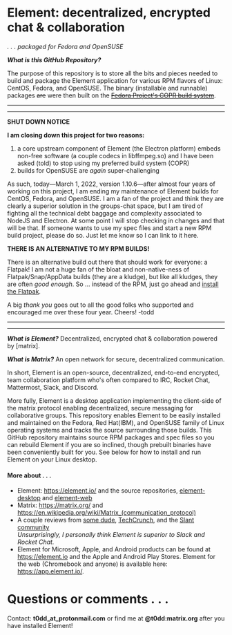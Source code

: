 # Element: decentralized, encrypted chat & collaboration

_.&nbsp;.&nbsp;.&nbsp;packaged for Fedora and OpenSUSE_

_**What is this GitHub Repository?**_

The purpose of this repository is to store all the bits and pieces needed to build and package the Element application for various RPM flavors of Linux: CentOS, Fedora, and OpenSUSE. The binary (installable and runnable) packages <s>are</s> were then built on the <s>[Fedora Project's COPR build system](https://copr.fedorainfracloud.org/coprs/taw/element/)</s>.

---

---

**SHUT DOWN NOTICE**

**I am closing down this project for two reasons:**

1. a core upstream component of Element (the Electron platform) embeds non-free software (a couple codecs in libffmpeg.so) and I have been asked (told) to stop using my preferred build system (COPR)
2. builds for OpenSUSE are *again* super-challenging

As such, today—March 1, 2022, version 1.10.6—after almost four years of working on this project, I am ending my maintenance of Element builds for CentOS, Fedora, and OpenSUSE. I am a fan of the project and think they are clearly a superior solution in the groups-chat space, but I am tired of fighting all the technical debt baggage and complexity associated to NodeJS and Electron. At some point I will stop checking in changes and that will be that. If someone wants to use my spec files and start a new RPM build project, please do so. Just let me know so I can link to it here.

**THERE IS AN ALTERNATIVE TO MY RPM BUILDS!**

There is an alternative build out there that should work for everyone: a Flatpak! I am not a huge fan of the bloat and non-native-ness of Flatpak/Snap/AppData builds (they are a kludge), but like all kludges, they are often *good enough*. So ... instead of the RPM, just go ahead and [install the Flatpak](https://flathub.org/apps/details/im.riot.Riot).

A big *thank you* goes out to all the good folks who supported and encouraged me over these four year. Cheers! -todd

---

---

<!--
> IMPORTANT REPOSITORY NOTICE  
>   
> This repository will no longer host RPMs or SRPMs. Due to github quotas, I am
> ending storage of the `.src.rpm` convenience files in all (or most) of my
> build repositories. You can duplicate my builds with files provided within
> this repository and with upstream source `.tar.gz` files. If you can read an
> RPM spec file, you should be good to go.  
>   
> For the rest of you who simply want to use the application, follow the
> instructions for installation of the binary package and enjoy.
-->
<!--
> IMPORTANT!!!
> * If you encounter a problem that looks like this: `Curl error (6): Couldn't resolve host name for https://download.copr.fedoraproject.org/...` when you run dnf or zypper.
> * There is a solution: Follow the "Prep" step below for your distribution and you will be functional again.
> * Why does this happen: Because I screwed up and pushed out a repo configuration with the wrong URL. A deeply embarassing mistake.
> My apologies -todd
-->

_**What is Element?**_ Decentralized, encrypted chat & collaboration powered by [matrix].

_**What is Matrix?**_ An open network for secure, decentralized communication.

In short, Element is an open-source, decentralized, end-to-end encrypted, team collaboration platform who's often compared to IRC, Rocket Chat, Mattermost, Slack, and Discord.

<!--
> Element was once branded Riot. The name changed as of version 1.7.0 (July, 2020).
-->

More fully, Element is a desktop application implementing the client-side of the matrix protocol enabling decentralized, secure messaging for collaborative groups. This repository enables Element to be easily installed and maintained on the Fedora, Red Hat(IBM), and OpenSUSE family of Linux operating systems and tracks the source surrounding those builds. This GitHub repository maintains source RPM packages and spec files so you can rebuild Element if you are so inclined, though prebuilt binaries have been conveniently built for you. See below for how to install and run Element on your Linux desktop.

<!--
Any `*.rpm` packages provided in this GitHub repository are signed with [my GPG key](https://keybase.io/toddwarner/key.asc)<br />All binary RPMs distrubuted via the COPR build system are signed with the [Fedora Project's](https://fedoraproject.org/) [COPR GPG signing key](https://download.copr.fedorainfracloud.org/results/taw/element/pubkey.gpg)
-->

#### More about&nbsp;.&nbsp;.&nbsp;.

* Element: <https://element.io/> and the source repositories, [element-desktop](https://github.com/vector-im/element-desktop) and [element-web](https://github.com/vector-im/element-web)
* Matrix: <https://matrix.org/> and <https://en.wikipedia.org/wiki/Matrix_(communication_protocol)>
* A couple reviews from [some dude](http://www.1500wordmtu.com/2016/slack-no-more-why-you-should-use-riotim-and-matrixorg), [TechCrunch](https://techcrunch.com/2016/09/19/riot-wants-to-be-like-slack-but-with-the-flexibility-of-an-underlying-open-source-platform/), and the [Slant community](https://www.slant.co/options/12764/~matrix-review)<br />_Unsurprisingly, I personally think Element is superior to Slack and Rocket Chat._
* Element for Microsoft, Apple, and Android products can be found at <https://element.io> and the Apple and Android Play Stores. Element for the web (Chromebook and anyone) is available here: <https://app.element.io/>.


<!-- 
=========================================================================================================
# tl;dr&nbsp;.&nbsp;.&nbsp;.

## I just want to install Element!

It's easy to install, run, and maintain Element. Current builds are provided for these platforms (x86\_64 only)&nbsp;.&nbsp;.&nbsp;.  
_Note: I will stop building for any version of an OS that is itself no longer supported_

Successful builds:
* **CentOS:** versions 8 and Stream (as of Element 1.7.16)
  - Note, EL8 for RHEL and CentOS proper is a bear to build for and may be dropped. CentOS Stream is currently staying current with the builds.
* **Fedora:** versions 34+
* **OpenSUSE:** Tumbleweed and Leap 15.3 and Leap 15.2 as of Element 1.7.1
  - Note, Leap is a bear to build for and may be behind in versions.

Alternative builds:
* **Flatpak:** OpenSUSE Leap and EL8(RHEL/CentOS) folks can use the Element-team supplied Flatpak: <https://flathub.org/apps/details/im.riot.Riot> Ideally, we'd have reasonably current native builds available for Leap and RHEL/CentOS, but alas. Using a Flatpak (or, for that matter, a Snap or an AppImage) is a brute-force solution, but it is a solution.

<! - -
Unsuccessful and Struggling builds:
* **CentOS (and RHEL):**
  - A missing sqlcipher RPM is a major issue for CentOS builds. See also GitHub
    issues [#31](https://github.com/taw00/element-rpm/issues/31) and
[#33](https://github.com/taw00/element-rpm/issues/33). Until now (see next
bullet) one had to rely on the element flatpak for support. No longer! Or no
longer at least for now. :)
  - I was finally, as of 2021-01-03, able to work around it by building my own
    sqlcipher RPM for the CentOS repos. CentOS8 is essentially Fedora 28. I
rebuilt the sqlcipher RPM found
[here](https://rpms.remirepo.net/rpmphp/zoom.php?rpm=sqlcipher) (specifically
[here](https://archives.fedoraproject.org/pub/archive/fedora/linux/releases/28/Everything/source/tree/Packages/s/sqlcipher-3.4.1-2.fc28.src.rpm)).
Please note that some of the links on that first page have changed. Read
[this](https://dl.fedoraproject.org/pub/fedora/linux/releases/28/README).
* **OpenSUSE:**
  - Leap 15.1: Riot 1.5 and older only. See also GitHub issue [#32](https://github.com/taw00/element-rpm/issues/32). Install "Flatpak" instead—see above—or upgrade to a newer OpenSUSE.
- - >

### [Fedora and CentOS]

**Prep&nbsp;.&nbsp;.&nbsp;.**
```bash
sudo dnf install -y dnf-plugins-core distribution-gpg-keys
sudo dnf copr enable taw/element
```

< ! - -
.&nbsp;.&nbsp;.&nbsp;alternative&nbsp;.&nbsp;.&nbsp;.
```bash
# Install GPG keys
sudo rpm --import https://keybase.io/toddwarner/key.asc
sudo rpm --import https://download.copr.fedorainfracloud.org/results/taw/element/pubkey.gpg
# Configure and enable the Element repository (fc31, fc32, etc ... doesn't matter)
sudo dnf install https://download.copr.fedorainfracloud.org/results/taw/element/fedora-32-x86_64/01571621-toddpkgs-element-repo/toddpkgs-element-repo-1.7-5.fc32.taw.noarch.rpm
```
- - >

**Install&nbsp;.&nbsp;.&nbsp;.**
```bash
sudo dnf install -y element --refresh
```

### [OpenSUSE]

**Prep (Leap 15.2 and 15.3)&nbsp;.&nbsp;.&nbsp;.**
```bash
# Install GPG keys
sudo rpm --import https://keybase.io/toddwarner/key.asc
sudo rpm --import https://download.copr.fedorainfracloud.org/results/taw/element/pubkey.gpg
# Configure and enable the Element repository
sudo zypper install https://download.copr.fedorainfracloud.org/results/taw/element/opensuse-leap-15.2-x86_64/01571621-toddpkgs-element-repo/toddpkgs-element-repo-1.7-5.suse.lp152.taw.noarch.rpm
sudo zypper modifyrepo -er "element-stable"
sudo zypper refresh
```

**Prep (Tumbleweed)&nbsp;.&nbsp;.&nbsp;.**
```bash
# Install GPG keys
sudo rpm --import https://keybase.io/toddwarner/key.asc
sudo rpm --import https://download.copr.fedorainfracloud.org/results/taw/element/pubkey.gpg
# Configure and enable the Element repository
sudo zypper install https://download.copr.fedorainfracloud.org/results/taw/element/opensuse-tumbleweed-x86_64/01571621-toddpkgs-element-repo/toddpkgs-element-repo-1.7-5.suse.tw.taw.noarch.rpm
sudo zypper modifyrepo -er "element-stable"
sudo zypper refresh
```

**Install&nbsp;.&nbsp;.&nbsp;.**
```bash
sudo zypper install element
```

## I installed it, now I want to run Element!

Search for and select "Element" from your desktop environment. Done!

Note: If none of this made sense or you couldn't get it to work, Element can also be run as directly from your browser at <https://app.element.io/>

## I installed it, now I want to ensure I get future updates!

> Please Note
>
> If within your Element settings > Preferences, you have enabled _"Show tray
> icon and minimize window to it on close"_ when you exit Element, it minimizes
> and does not truly exit and upgrades will not be evident until the next
> reboot.
> 
> If you disable that setting, when you exit Element, it truly exits.

Once you have followed the repository and installation instructions above, you should be notified of any future updates enabling you to update the software automatically. And you can always force a check with&nbsp;.&nbsp;.&nbsp;.

```bash
# Fedora . . .
sudo dnf upgrade
```

```bash
# OpenSUSE . . .
sudo zypper update
```

I do this as a hobby, but I will try to be timely with my updates.

< ! - -

## I live on the edge! Do you have test packages available?

Yes!

1. Follow the steps described above to install the repository configure file.  
   _You will have to refresh it if you have done this before today._
2. Disable the stable repository and enable the testing repository...
```
# Fedora and RHEL/CentOS only
sudo dnf config-manager --set-disabled element-stable
sudo dnf config-manager --set-enabled riot-testing
sudo dnf list --refresh |grep element
```
- - >


# Disclaimer

I built these for my own use. I offer these builds for your own convenience (and have now for a long time). If it 'splodes your computer, I am sorry, but buyer beware. :) I am in no way affiliated with the originators of Element—[New Vector Ltd/Element](https://element.io/)—but I do thank them for their wonderful application and the community appreciates their welcoming approach to contributors like myself.

=========================================================================================================
-->

# Questions or comments&nbsp;.&nbsp;.&nbsp;.

Contact: **t0dd_at_protonmail.com** or find me at **@t0dd:matrix.org** after you have installed Element!

